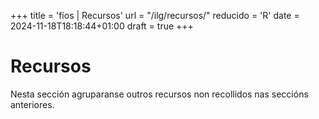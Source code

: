 +++
title = 'fíos | Recursos'
url = "/ilg/recursos/"
reducido = 'R'
date = 2024-11-18T18:18:44+01:00
draft = true
+++

# Recursos

Nesta sección agruparanse outros recursos non recollidos nas seccións anteriores.